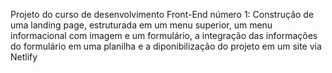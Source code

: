 Projeto do curso de desenvolvimento Front-End número 1: Construção de uma landing page, estruturada em um menu superior, um menu informacional com imagem e um formulário, a integração das informações do formulário em uma planilha e a diponibilização do projeto em um site via Netlify
